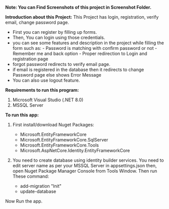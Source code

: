**Note: You can Find Screenshots of this project in Screenshot Folder.**

**Introduction about this Project:**
This Project has login, registration, verify email, change password page.
- First you can register by filling up forms.
- Then, You can login using those credentials.
- you can see some features and description in the project while filling the form such as:
        - Password is matching with confirm password or not
        - Remember me and back option
        - Proper redirection to Login and registration page
- forgot password redirects to verify email page.
- if email is registered in the database then it redirects to change Password page else shows Error Message
- You can also use logout feature.

**Requirements to run this program:**
1. Microsoft Visual Studio (.NET 8.0)
2. MSSQL Server

**To run this app:**
1. First install/download Nuget Packages:
   - Microsoft.EntityFrameworkCore
   - Microsoft.EntityFrameworkCore.SqlServer
   - Microsoft.EntityFrameworkCore.Tools
   - Microsoft.AspNetCore.Identity.EntityFrameworkCore

2. You need to create database using identity builder services. You need to edit server name as per your MSSQL Server in appsettings.json
   then, open Nuget Package Manager Console from Tools Window. Then run These command:
   - add-migration "Init"
   - update-database

Now Run the app.
